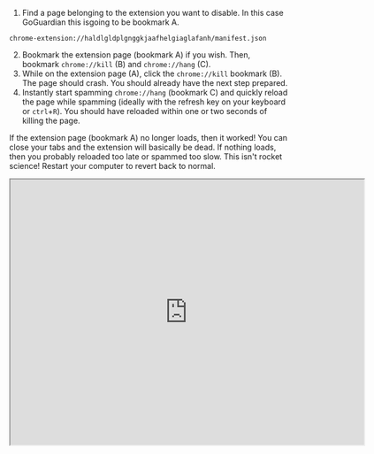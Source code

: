 1. Find a page belonging to the extension you want to disable. In this case GoGuardian this isgoing to be bookmark A.
```
chrome-extension://haldlgldplgnggkjaafhelgiaglafanh/manifest.json
```

2. Bookmark the extension page (bookmark A) if you wish. Then, bookmark `chrome://kill` (B) and `chrome://hang` (C). 
3. While on the extension page (A), click the `chrome://kill` bookmark (B). The page should crash. You should already have the next step prepared. 
4. Instantly start spamming `chrome://hang` (bookmark C) and quickly reload the page while spamming (ideally with the refresh key on your keyboard or `ctrl`+`R`). You should have reloaded within one or two seconds of killing the page. 

If the extension page (bookmark A) no longer loads, then it worked! You can close your tabs and the extension will basically be dead. If nothing loads, then you probably reloaded too late or spammed too slow. This isn't rocket science! Restart your computer to revert back to normal. 

<iframe src="https://drive.google.com/file/d/1YXBUk0HjqcvDeZKJ0ySYtwePIPPBhOwp/preview" width="640" height="480" allow="autoplay"></iframe>

